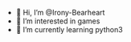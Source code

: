 - 👋 Hi, I’m @Irony-Bearheart
- 👀 I’m interested in games
- 🌱 I’m currently learning python3

<!---
Irony-Bearheart/Irony-Bearheart is a ✨ special ✨ repository because its `README.md` (this file) appears on your GitHub profile.
You can click the Preview link to take a look at your changes.
--->

